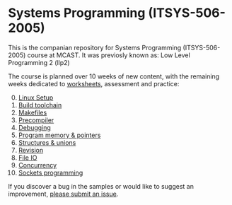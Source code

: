 # Systems Programming (ITSYS-506-2005)
This is the companian repository for Systems Programming (ITSYS-506-2005) course at MCAST.
It was previosly known as: Low Level Programming 2 (llp2)

The course is planned over 10 weeks of new content, with the remaining weeks dedicated to [worksheets](worksheets/README.md), assessment and practice:

0. [Linux Setup](/extra/VMSetup.md)
1. [Build toolchain](/week01)
1. [Makefiles](/week02)
1. [Precompiler](/week03)
1. [Debugging](/week04)
1. [Program memory & pointers](/week05)
1. [Structures & unions](/week06)
1. [Revision](/revision)
1. [File IO](/week08)
1. [Concurrency](/week09)
1. [Sockets programming](/week10)

If you discover a bug in the samples or would like to suggest an improvement, [please submit an issue](https://github.com/robert-abela/llp2/issues).
